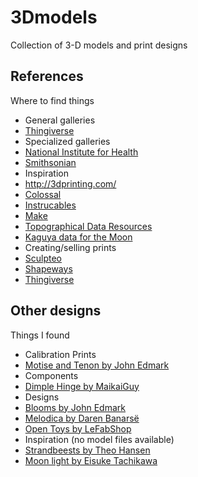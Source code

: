 # 3Dmodels
Collection of 3-D models and print designs

## References
Where to find things

* General galleries
 * [Thingiverse](http://www.thingiverse.com)
* Specialized galleries
 * [National Institute for Health](http://3dprint.nih.gov/discover)
 * [Smithsonian](http://3d.si.edu/browser)
* Inspiration
 * http://3dprinting.com/
 * [Colossal](http://www.thisiscolossal.com/tags/3d-printing/)
 * [Instrucables](http://www.instructables.com/tag/type-id/category-technology/channel-3D-Printing/)
 * [Make](http://makezine.com/category/workshop/3d-printing-workshop/)
 * [Topographical Data Resources](http://serc.carleton.edu/research_education/geopad/topographic_data.html)
  * [Kaguya data for the Moon](http://www.planetary.org/blogs/emily-lakdawalla/2009/2191.html)
* Creating/selling prints
 * [Sculpteo](http://www.sculpteo.com/en/services/)
 * [Shapeways](http://www.shapeways.com)
 * [Thingiverse](http://www.thingiverse.com)


## Other designs
Things I found

* Calibration Prints
 * [Motise and Tenon by John Edmark](http://www.instructables.com/id/Objet-3D-Printer-Fit-Tests/)
* Components
 * [Dimple Hinge by MaikaiGuy](http://www.thingiverse.com/thing:47017)
* Designs
 * [Blooms by John Edmark](http://www.instructables.com/id/Blooming-Zoetrope-Sculptures/)
 * [Melodica by Daren Banarsë](http://www.melodicaworld.com/category/the-melodica-building-experiment/)
 * [Open Toys by LeFabShop](http://www.thingiverse.com/thing:554850/#files)
* Inspiration (no model files available)
 * [Strandbeests by Theo Hansen](http://www.shapeways.com/designer/TheoJansen)
 * [Moon light by Eisuke Tachikawa](http://nosigner.com/case/the-moon/)

